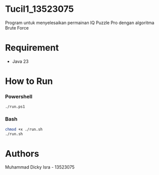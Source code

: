 # Tucil1_13523075

<!--
README yang minimal berisi:
Penjelasan singkat program yang dibuat.
Requirement program dan instalasi tertentu bila ada.
Cara mengkompilasi program bila perlu dikompilasi.
Cara menjalankan dan menggunakan program.
Author / identitas pembuat.
 -->

Program untuk menyelesaikan permainan IQ Puzzle Pro dengan algoritma Brute Force

# Requirement

- Java 23

# How to Run

### Powershell

```pwsh
./run.ps1
```

### Bash

```sh
chmod +x ./run.sh
./run.sh
```

# Authors

Muhammad Dicky Isra - 13523075
